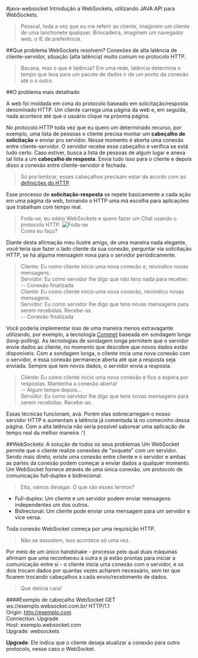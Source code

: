 #java-websocket
Introdução a WebSockets, utilizando JAVA API para WebSockets.

> Pessoal, toda a vez que eu me referir ao cliente, imaginem um cliente de uma lanchonete qualquer. Brincadeira, imaginem um navegador web, o IE de preferência.

##Que problema WebSockets resolvem?
Conexões de alta latência de cliente-servidor, situação (alta latência) muito comum no protocolo HTTP.

> Bacana, mas o que é latência?
> Em uma rede, latência determina o tempo que leva para um pacote de dados ir de um ponto da conexão até o o outro. 

##O problema mais detalhado

A web foi moldada em cima do protocolo baseado em solicitação/resposta denominado HTTP. Um cliente carrega uma página da web e, em seguida, nada acontece até que o usuário clique na próxima página.

No protocolo HTTP toda vez que eu quero um determinado recurso, por exemplo, uma lista de pessoas o cliente precisa montar um **cabeçalho de solicitação** e enviar pro servidor. Nesse momento é aberta uma conexão entre cliente-servidor. O servidor recebe esse cabeçalho e verifica se está tudo certo. Caso estiver, busca a lista de pessoas de algum lugar e anexa tal lista a um **cabeçalho de resposta**. Envia tudo isso para o cliente e depois disso a conexão entre cliente-servidor é fechada. 

> Só pra lembrar, esses cabeçalhos precisam estar de acordo com as [definições do HTTP](https://www.w3.org/Protocols/rfc2616/rfc2616.html).

Esse processo de **solicitação-resposta** se repete basicamente a cada ação em uma página da web, tornando o HTTP uma má escolha para aplicações que trabalham com tempo real.

> Foda-se, eu odeio WebSockets e quero fazer um Chat usando o protocolo HTTP.
> ![Foda-se](https://github.com/jeancasulo/java-websocket/blob/master/imagens/fodase.png?raw=true) <br/>
> Como eu faço?

Diante desta afirmação meu ilustre amigo, de uma maneira nada elegante, você teria que fazer o lado cliente da sua conexão, perguntar via solicitação HTTP, se há alguma mensagem nova para o servidor periódicamente.

> Cliente: Eu como cliente inicio uma nova conexão e, reivindico novas mensagens. <br/>
> Servidor: Eu como servidor lhe digo que não tens nada para receber. <br/>
> -- Conexão finalizada <br/>
> Cliente: Eu como cliente inicio uma nova conexão, reivindico novas mensagens. <br/>
> Servidor: Eu como servidor lhe digo que tens novas mensagens para serem recebidas. Recebe-as. <br/>
> -- Conexão finalizada

Você poderia implementar isso de uma maneira menos extravagante utilizando, por exemplo, a tecnologia [Commet](https://en.wikipedia.org/wiki/Comet_(programming)) baseada em sondagem longa (long-polling). As tecnologias de sondagem longa permitem que o servidor envie dados ao cliente, no momento que descobre que novos dados estão disponíveis. Com a sondagem longa, o cliente incia uma nova conexão com o servidor, e essa conexão permanece aberta até que a resposta seja enviada. Sempre que tem novos dados, o servidor envia a resposta.

> Cliente: Eu como cliente inicio uma nova conexão e fico a espera por respostas. Mantenha a conexão aberta! <br/>
> -- Algum tempo depois... <br/>
> Servidor: Eu como servidor lhe digo que tens novas mensagens para serem recebidas. Recebe-as.

Essas técnicas funcionam, avá. Porém elas sobrecarregam o nosso servidor HTTP e aumentam a latência já comentada lá no comecinho dessa
página. Com a alta latência não seria possível saborear uma aplicação de tempo real da melhor maneira :'( 

##WebSockets: A solução de todos os seus problemas
Um WebSocket permite que o cliente realize conexões de "soquete" com um servidor. Sendo mais direto, existe uma conexão entre cliente e o servidor e ambas as partes da conexão podem começar a enviar dados a qualquer momento. Um WebSocket fornece através de uma única conexão, um protocolo de comunicação full-duplex e bidirecional.

> Eita, vamos devagar. O que são esses termos?

* Full-duplex: Um cliente e um servidor podem enviar mensagens independentes um dos outros.
* Bidirecional: Um cliente pode enviar uma mensagem para um servidor e vice versa.

Toda conexão WebSocket começa por uma requisição HTTP.

> Não se assustem, isso acontece só uma vez.

Por meio de um único handshake - processo pelo qual duas máquinas afirmam que uma reconheceu à outra e já estão prontas para iniciar a comunicação entre si - o cliente inicia uma conexão com o servidor, e os dois trocam dados por quantas vezes acharem necessário, sem ter que ficarem trocando cabeçalhos a cada envio/recebimento de dados.

> Que delícia cara!

####Exemplo de cabeçalho WebSocket
GET ws://exemplo.websocket.com.br/ HTTP/1.1 <br/>
Origin: http://exemplo.com <br/>
Connection: Upgrade <br/>
Host: exemplo.websocket.com <br/>
Upgrade: websockets <br/>

**Upgrade**: Ele indica que o cliente deseja atualizar a conexão para outro protocolo, nesse caso o WebSocket. 

